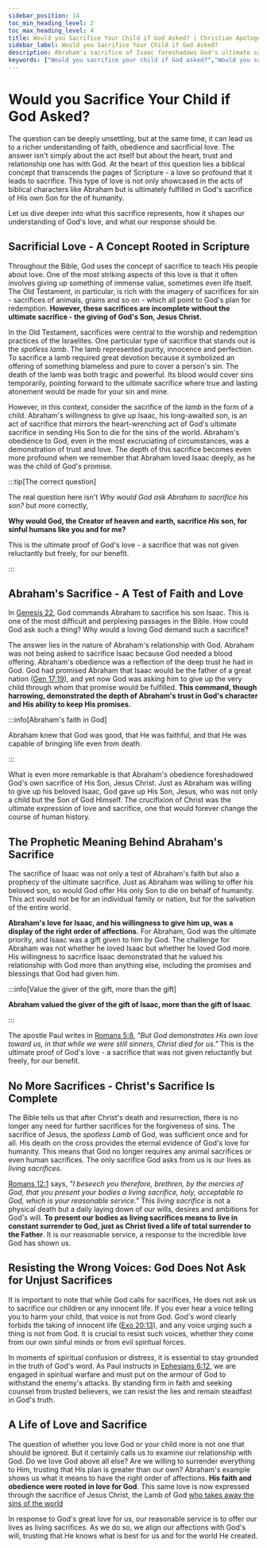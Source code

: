 ```yaml
---
sidebar_position: 14
toc_min_heading_level: 2
toc_max_heading_level: 4
title: Would you Sacrifice Your Child if God Asked? | Christian Apologetics
sidebar_label: Would you Sacrifice Your Child if God Asked?
description: Abraham's sacrifice of Isaac foreshadows God's ultimate sacrifice of Jesus for you and me. Both exemplify sacrificial love and obedient faith in God's plan. Our response is to live as living sacrifices.
keywords: ["Would you sacrifice your child if God asked?","Would you sacrifice your child if God asked you?","Abraham's Sacrifice","Biblical Sacrifice","God's Love","Jesus Christ's Sacrifice","Sacrificial Love","Faith and Obedience","Old Testament Sacrifices","New Testament Teachings","Trust in God","Voice of God vs. Evil Voices","Human Redemption","Innocent Sacrifice"]
---
```


# Would you Sacrifice Your Child if God Asked?

The question can be deeply unsettling, but at the same time, it can lead us to a richer understanding of faith,
obedience and sacrificial love. The answer isn't simply about the act itself but about the heart, trust and
relationship one has with God. At the heart of this question lies a biblical concept that transcends the pages
of Scripture - a love so profound that it leads to sacrifice. This type of love is not only showcased in the acts
of biblical characters like Abraham but is ultimately fulfilled in God's sacrifice of His own Son for the 
of humanity.

Let us dive deeper into what this sacrifice represents, how it shapes our understanding of God's love, and what our
response should be.

## Sacrificial Love - A Concept Rooted in Scripture

Throughout the Bible, God uses the concept of sacrifice to teach His people about love. One of the most striking
aspects of this love is that it often involves giving up something of immense value, sometimes even life itself.
The Old Testament, in particular, is rich with the imagery of sacrifices for sin - sacrifices of animals, grains
and so on - which all point to God's plan for redemption. **However, these sacrifices are incomplete without the
ultimate sacrifice - the giving of God's Son, Jesus Christ.**

In the Old Testament, sacrifices were central to the worship and redemption practices of the Israelites. One
particular type of sacrifice that stands out is the *spotless lamb*. The lamb represented purity, innocence and
perfection. To sacrifice a lamb required great devotion because it symbolized an offering of something blameless
and pure to cover a person's sin. The death of the lamb was both tragic and powerful. Its blood would cover
sins temporarily, pointing forward to the ultimate sacrifice where true and lasting atonement would be made for
your sin and mine.

However, in this context, consider the sacrifice of the *lamb* in the form of a child. Abraham's willingness to
give up Isaac, his long-awaited son, is an act of sacrifice that mirrors the heart-wrenching act of God's ultimate
sacrifice in sending His Son to die for the sins of the world. Abraham's obedience to God, even in the most
excruciating of circumstances, was a demonstration of trust and love. The depth of this sacrifice becomes
even more profound when we remember that Abraham loved Isaac deeply, as he was the child of God's promise. 

:::tip[The correct question]

The real question here isn't *Why would God ask Abraham to sacrifice his son?* but more correctly,

**Why would God, the Creator of heaven and earth, sacrifice *His* son, for sinful humans like you and for me?**

This is the ultimate proof of God's love - a sacrifice that was not given reluctantly but freely, for our benefit.

:::

## Abraham's Sacrifice - A Test of Faith and Love

In [Genesis 22](https://www.biblegateway.com/passage/?search=Genesis%2022&version=NKJV), God commands Abraham
to sacrifice his son Isaac. This is one of the most difficult and perplexing passages in the Bible. How could
God ask such a thing? Why would a loving God demand such a sacrifice?

The answer lies in the nature of Abraham's relationship with God. Abraham was not being asked to sacrifice Isaac
because God needed a blood offering. Abraham's obedience was a reflection of the deep trust he had in God. God
had promised Abraham that Isaac would be the father of a great nation
([Gen 17:19](https://www.biblegateway.com/passage/?search=Gen%2017%3A19&version=NKJV)), and yet now God was
asking him to give up the very child through whom that promise would be fulfilled. **This command, though harrowing,
demonstrated the depth of Abraham's trust in God's character and His ability to keep His promises.** 

:::info[Abraham's faith in God]

Abraham knew that God was good, that He was faithful, and that He was capable of bringing life even from death.

:::

What is even more remarkable is that Abraham's obedience foreshadowed God's own sacrifice of His Son, Jesus Christ.
Just as Abraham was willing to give up his beloved Isaac, God gave up His Son, Jesus, who was not only a child but
the Son of God Himself. The crucifixion of Christ was the ultimate expression of love and sacrifice, one that would
forever change the course of human history.

## The Prophetic Meaning Behind Abraham's Sacrifice

The sacrifice of Isaac was not only a test of Abraham's faith but also a prophecy of the ultimate sacrifice.
Just as Abraham was willing to offer his beloved son, so would God offer His only Son to die on behalf of humanity.
This act would not be for an individual family or nation, but for the salvation of the entire world.

**Abraham's love for Isaac, and his willingness to give him up, was a display of the right order of affections.**
For Abraham, God was the ultimate priority, and Isaac was a gift given to him by God. The challenge for Abraham
was not whether he loved Isaac but whether he loved God more. His willingness to sacrifice Isaac demonstrated
that he valued his relationship with God more than anything else, including the promises and blessings that God
had given him. 

:::info[Value the giver of the gift, more than the gift]

**Abraham valued the giver of the gift of Isaac, more than the gift of Isaac**.

:::

The apostle Paul writes in [Romans 5:8](https://www.biblegateway.com/passage/?search=rom%205%3A8&version=NKJV),
*"But God demonstrates His own love toward us, in that while we were still sinners, Christ died for us."*
This is the ultimate proof of God's love - a sacrifice that was not given reluctantly but freely, for our benefit.

## No More Sacrifices - Christ's Sacrifice Is Complete

The Bible tells us that after Christ's death and resurrection, there is no longer any need for further sacrifices
for the forgiveness of sins. The sacrifice of Jesus, the *spotless Lamb* of God, was sufficient once and for all.
His death on the cross provides the eternal evidence of God's love for humanity. This means that God no longer
requires any animal sacrifices or even human sacrifices. The only sacrifice God asks from us is our lives as *living sacrifices.*

[Romans 12:1](https://www.biblegateway.com/passage/?search=rom%2012%3A1&version=NKJV) says, *"I beseech you therefore,
brethren, by the mercies of God, that you present your bodies a living sacrifice, holy, acceptable to God, which is
your reasonable service."* This *living sacrifice* is not a physical death but a daily laying down of our wills, desires
and ambitions for God's will. **To present our bodies as living sacrifices means to live in constant surrender to God,
just as Christ lived a life of total surrender to the Father**. It is our reasonable service, a response to the incredible
love God has shown us.

## Resisting the Wrong Voices: God Does Not Ask for Unjust Sacrifices

It is important to note that while God calls for sacrifices, He does not ask us to sacrifice our children or any
innocent life. If you ever hear a voice telling you to harm your child, that voice is not from God. God's word clearly
forbids the taking of innocent life ([Exo 20:13](https://www.biblegateway.com/passage/?search=Exo%2020%3A13&version=NKJV)),
and any voice urging such a thing is not from God. It is crucial to resist such voices, whether they come from our own
sinful minds or from evil spiritual forces.

In moments of spiritual confusion or distress, it is essential to stay grounded in the truth of God's word. As Paul
instructs in [Ephesians 6:12](https://www.biblegateway.com/passage/?search=Ephesians%206%3A12&version=NKJV), we are
engaged in spiritual warfare and must put on the armour of God to withstand the enemy's attacks. By standing firm in
faith and seeking counsel from trusted believers, we can resist the lies and remain steadfast in God's truth.

## A Life of Love and Sacrifice

The question of whether you love God or your child more is not one that should be ignored. But it certainly calls us to
examine our relationship with God. Do we love God above all else? Are we willing to surrender everything to Him,
trusting that His plan is greater than our own? Abraham's example shows us what it means to have the right order
of affections. **His faith and obedience were rooted in love for God**. This same love is now expressed through the
sacrifice of Jesus Christ, the Lamb of God [who takes away the sins of the world](../../jesus/because-he-lives/salvation-and-redemption.md)

In response to God's great love for us, our reasonable service is to offer our lives as living sacrifices. As we do so,
we align our affections with God's will, trusting that He knows what is best for us and for the world He created.
